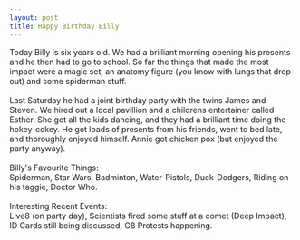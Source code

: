 ```yaml
--- 
layout: post
title: Happy Birthday Billy
---
```

Today Billy is six years old. We had a brilliant morning opening his presents and he then had to go to school. So far the things that made the most impact were a magic set, an anatomy figure (you know with lungs that drop out) and some spiderman stuff. <br /><br />Last Saturday he had a joint birthday party with the twins James and Steven. We hired out a local pavillion and a childrens entertainer called Esther. She got all the kids dancing, and they had a brilliant time doing the hokey-cokey. He got loads of presents from his friends, went to bed late, and thoroughly enjoyed himself. Annie got chicken pox (but enjoyed the party anyway).<br /><br />Billy's Favourite Things:<br />Spiderman, Star Wars, Badminton, Water-Pistols, Duck-Dodgers, Riding on his taggie, Doctor Who.<br /><br />Interesting Recent Events:<br />Live8 (on party day), Scientists fired some stuff at a comet (Deep Impact), ID Cards still being discussed, G8 Protests happening.<br />
